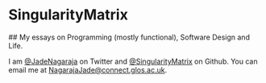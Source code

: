 # SingularityMatrix

## My essays on Programming (mostly functional), Software Design and Life.

I am [@JadeNagaraja](https://twitter.com/JadeNagaraja) on Twitter and [@SingularityMatrix](https://github.com/SingularityMatrix) on Github. You can email me at [NagarajaJade@connect.glos.ac.uk](mailto:nagarajajade@connect.glos.ac.uk?Subject=Hello).